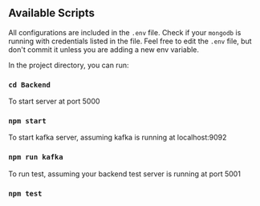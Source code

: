 ## Available Scripts

All configurations are included in the `.env` file. 
Check if your `mongodb` is running with credentials listed in the file. Feel free to edit the `.env` file, 
but don't commit it unless you are adding a new env variable. 

In the project directory, you can run:

### `cd Backend`

To start server at port 5000
### `npm start`

To start kafka server, assuming kafka is running at localhost:9092
### `npm run kafka`

To run test, assuming your backend test server is running at port 5001
### `npm test`
